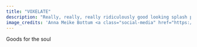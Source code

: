 ```yaml
---
title: "VOXELATE"
description: "Really, really, really ridiculously good looking splash page for Hugo."
image_credits: 'Anna Meike Bottum <a class="social-media" href="https://www.instagram.com/ambottum/?hl=en"><i class="fa fa-instagram"></i></a><a class="social-media" href="https://twitter.com/BottumAnna"><i class="fa fa-twitter"></i></a><a class="social-media" href="https://www.facebook.com/anna.bottum"><i class="fa fa-facebook"></i></a><a class="social-media" href="purpose"| absURL">&nbsp&nbsp&nbsp&nbsp&nbsp&nbsp&nbsp&nbsp&nbsp&nbsp&nbsp&nbsp</a>'
---
```


Goods for the soul
